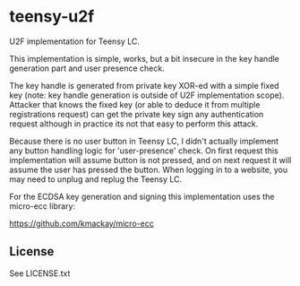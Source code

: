 teensy-u2f
==========

U2F implementation for Teensy LC. 

This implementation is simple, works, but a bit insecure in the key handle generation part and user presence check. 

The key handle is generated from private key  XOR-ed  with a simple fixed key (note: key handle generation is outside of U2F implementation scope). Attacker that knows the fixed key (or able to deduce it from multiple registrations request) can get the private key sign any authentication request although in practice its not that easy to perform this attack.

Because there is no user button in Teensy LC, I didn't actually implement any button handling logic for 'user-presence' check. On first request this implementation will assume button is not pressed, and on next request it will assume the user has pressed the button. When logging in to a website, you may need to unplug and replug the Teensy LC.

For the ECDSA key generation and signing this implementation uses the micro-ecc library:

<https://github.com/kmackay/micro-ecc>


License
-------

See LICENSE.txt

